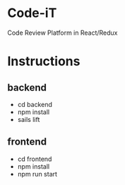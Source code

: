 # Code-iT
Code Review Platform in React/Redux

# Instructions

## backend
* cd backend
* npm install 
* sails lift

## frontend
* cd frontend
* npm install
* npm run start
